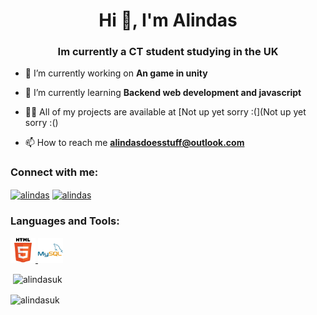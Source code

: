 <h1 align="center">Hi 👋, I'm Alindas</h1>
<h3 align="center">Im currently a CT student studying in the UK</h3>

- 🔭 I’m currently working on **An game in unity**

- 🌱 I’m currently learning **Backend web development and javascript**

- 👨‍💻 All of my projects are available at [Not up yet sorry :(](Not up yet sorry :()

- 📫 How to reach me **alindasdoesstuff@outlook.com**

<h3 align="left">Connect with me:</h3>
<p align="left">
<a href="https://dev.to/alindas" target="blank"><img align="center" src="https://raw.githubusercontent.com/rahuldkjain/github-profile-readme-generator/master/src/images/icons/Social/devto.svg" alt="alindas" height="30" width="40" /></a>
<a href="https://stackoverflow.com/users/alindas" target="blank"><img align="center" src="https://raw.githubusercontent.com/rahuldkjain/github-profile-readme-generator/master/src/images/icons/Social/stack-overflow.svg" alt="alindas" height="30" width="40" /></a>
</p>

<h3 align="left">Languages and Tools:</h3>
<p align="left"> <a href="https://www.w3.org/html/" target="_blank" rel="noreferrer"> <img src="https://raw.githubusercontent.com/devicons/devicon/master/icons/html5/html5-original-wordmark.svg" alt="html5" width="40" height="40"/> </a> <a href="https://www.mysql.com/" target="_blank" rel="noreferrer"> <img src="https://raw.githubusercontent.com/devicons/devicon/master/icons/mysql/mysql-original-wordmark.svg" alt="mysql" width="40" height="40"/> </a> </p>

<p>&nbsp;<img align="center" src="https://github-readme-stats.vercel.app/api?username=alindasuk&show_icons=true&locale=en" alt="alindasuk" /></p>

<p><img align="center" src="https://github-readme-streak-stats.herokuapp.com/?user=alindasuk&" alt="alindasuk" /></p>
